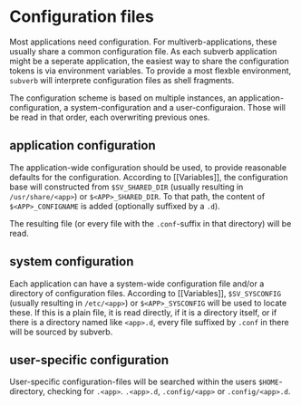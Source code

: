 # Configuration files #

Most applications need configuration. For multiverb-applications, these
usually share a common configuration file.
As each subverb application might be a seperate application, the easiest
way to share the configuration tokens is via environment variables.
To provide a most flexble environment, `subverb` will interprete
configuration files as shell fragments.

The configuration scheme is based on multiple instances, an
application-configuration, a system-configuration and a user-configuraion.
Those will be read in that order, each overwriting previous ones.

## application configuration ##

The application-wide configuration should be used, to provide reasonable
defaults for the configuration. According to [[Variables]], the configuration
base will constructed from `$SV_SHARED_DIR` (usually resulting in
`/usr/share/<app>`) or `$<APP>_SHARED_DIR`. To that path, the content
of `$<APP>_CONFIGNAME` is added (optionally suffixed by a `.d`).

The resulting file (or every file with the `.conf`-suffix in that directory)
will be read.

## system configuration ##

Each application can have a system-wide configuration file and/or a
directory of configuration files. According to [[Variables]], 
`$SV_SYSCONFIG` (usually resulting in `/etc/<app>`) or `$<APP>_SYSCONFIG`
will be used to locate these. If this is a plain file, it is read directly,
if it is a directory itself, or if there is a directory named like `<app>.d`,
every file suffixed by `.conf` in there will be sourced by subverb.

## user-specific configuration ##

User-specific configuration-files will be searched within the users
`$HOME`-directory, checking for `.<app>`. `.<app>.d`, `.config/<app>`
or `.config/<app>.d`.

